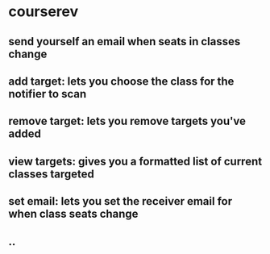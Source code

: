 # courserev

## send yourself an email when seats in classes change

## add target: lets you choose the class for the notifier to scan
## remove target: lets you remove targets you've added
## view targets: gives you a formatted list of current classes targeted
## set email: lets you set the receiver email for when class seats change

## ..